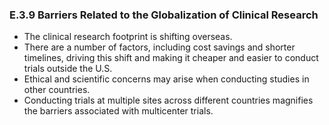 ### E.3.9 Barriers Related to the Globalization of Clinical Research

- The clinical research footprint is shifting overseas.
- There are a number of factors, including cost savings and shorter timelines, driving this shift and making it cheaper and easier to conduct trials outside the U.S.
- Ethical and scientific concerns may arise when conducting studies in other countries.
- Conducting trials at multiple sites across different countries magnifies the barriers associated with multicenter trials.


